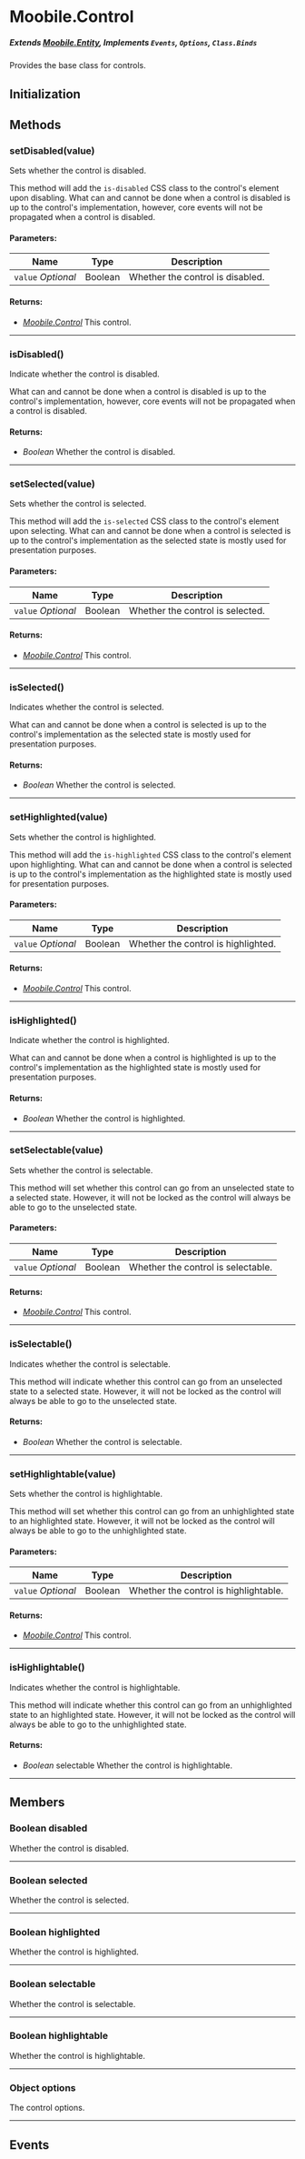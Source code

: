 Moobile.Control
================================================================================
##### Extends *[Moobile.Entity](Entity/Entity.md)*, Implements `Events`, `Options`, `Class.Binds`

Provides the base class for controls.

Initialization
--------------------------------------------------------------------------------

Methods
--------------------------------------------------------------------------------

### setDisabled(value)

Sets whether the control is disabled.

This method will add the `is-disabled` CSS class to the control's
element upon disabling. What can and cannot be done when a control is
disabled is up to the control's implementation, however, core events
will not be propagated when a control is disabled.

#### Parameters:

Name  | Type | Description
----- | ---- | -----------
`value` *Optional* | Boolean | Whether the control is disabled.

#### Returns:

- *[Moobile.Control](Docs/Control/Control.md)* This control.


-----

### isDisabled()

Indicate whether the control is disabled.

What can and cannot be done when a control is disabled is up to the
control's implementation, however, core events will not be propagated when a
control is disabled.


#### Returns:

- *Boolean* Whether the control is disabled.


-----

### setSelected(value)

Sets whether the control is selected.

This method will add the `is-selected` CSS class to the control's
element upon selecting. What can and cannot be done when a control is
selected is up to the control's implementation as the selected state
is mostly used for presentation purposes.

#### Parameters:

Name  | Type | Description
----- | ---- | -----------
`value` *Optional* | Boolean | Whether the control is selected.

#### Returns:

- *[Moobile.Control](Docs/Control/Control.md)* This control.


-----

### isSelected()

Indicates whether the control is selected.

What can and cannot be done when a control is selected is up to the
control's implementation as the selected state is mostly used for
presentation purposes.


#### Returns:

- *Boolean* Whether the control is selected.


-----

### setHighlighted(value)

Sets whether the control is highlighted.

This method will add the `is-highlighted` CSS class to the control's
element upon highlighting. What can and cannot be done when a control is
selected is up to the control's implementation as the highlighted state
is mostly used for presentation purposes.

#### Parameters:

Name  | Type | Description
----- | ---- | -----------
`value` *Optional* | Boolean | Whether the control is highlighted.

#### Returns:

- *[Moobile.Control](Docs/Control/Control.md)* This control.


-----

### isHighlighted()

Indicate whether the control is highlighted.

What can and cannot be done when a control is highlighted is up to the
control's implementation as the highlighted state is mostly used for
presentation purposes.


#### Returns:

- *Boolean* Whether the control is highlighted.


-----

### setSelectable(value)

Sets whether the control is selectable.

This method will set whether this control can go from an unselected
state to a selected state. However, it will not be locked as the control
will always be able to go to the unselected state.

#### Parameters:

Name  | Type | Description
----- | ---- | -----------
`value` *Optional* | Boolean | Whether the control is selectable.

#### Returns:

- *[Moobile.Control](Docs/Control/Control.md)* This control.


-----

### isSelectable()

Indicates whether the control is selectable.

This method will indicate whether this control can go from an unselected
state to a selected state. However, it will not be locked as the control
will always be able to go to the unselected state.


#### Returns:

- *Boolean* Whether the control is selectable.


-----

### setHighlightable(value)

Sets whether the control is highlightable.

This method will set whether this control can go from an unhighlighted
state to an highlighted state. However, it will not be locked as the
control will always be able to go to the unhighlighted state.

#### Parameters:

Name  | Type | Description
----- | ---- | -----------
`value` *Optional* | Boolean | Whether the control is highlightable.

#### Returns:

- *[Moobile.Control](Docs/Control/Control.md)* This control.


-----

### isHighlightable()

Indicates whether the control is highlightable.

This method will indicate whether this control can go from an
unhighlighted state to an highlighted state. However, it will not be
locked as the control will always be able to go to the unhighlighted
state.


#### Returns:

- *Boolean* selectable Whether the control is highlightable.


-----


Members
--------------------------------------------------------------------------------

### Boolean disabled

Whether the control is disabled.

-----

### Boolean selected

Whether the control is selected.

-----

### Boolean highlighted

Whether the control is highlighted.

-----

### Boolean selectable

Whether the control is selectable.

-----

### Boolean highlightable

Whether the control is highlightable.

-----

### Object options

The control options.

-----


Events
--------------------------------------------------------------------------------